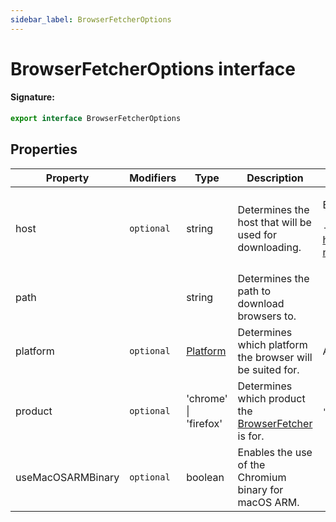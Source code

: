 ```yaml
---
sidebar_label: BrowserFetcherOptions
---
```


# BrowserFetcherOptions interface

#### Signature:

```typescript
export interface BrowserFetcherOptions
```

## Properties

| Property          | Modifiers             | Type                                | Description                                                                          | Default                                                                                                                          |
| ----------------- | --------------------- | ----------------------------------- | ------------------------------------------------------------------------------------ | -------------------------------------------------------------------------------------------------------------------------------- |
| host              | <code>optional</code> | string                              | Determines the host that will be used for downloading.                               | <p>Either</p><p>- https://storage.googleapis.com or - https://archive.mozilla.org/pub/firefox/nightly/latest-mozilla-central</p> |
| path              |                       | string                              | Determines the path to download browsers to.                                         |                                                                                                                                  |
| platform          | <code>optional</code> | [Platform](./puppeteer.platform.md) | Determines which platform the browser will be suited for.                            | Auto-detected.                                                                                                                   |
| product           | <code>optional</code> | 'chrome' \| 'firefox'               | Determines which product the [BrowserFetcher](./puppeteer.browserfetcher.md) is for. | <code>&quot;chrome&quot;</code>.                                                                                                 |
| useMacOSARMBinary | <code>optional</code> | boolean                             | Enables the use of the Chromium binary for macOS ARM.                                |                                                                                                                                  |
